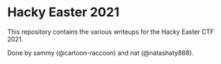 # Hacky Easter 2021

This repository contains the various writeups for the Hacky Easter CTF 2021.

Done by sammy (@cartoon-raccoon) and nat (@natashaty888).
